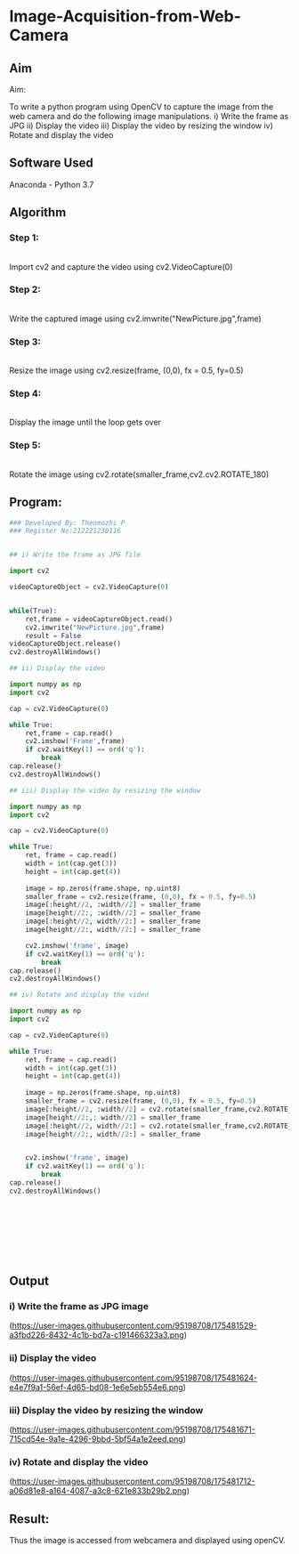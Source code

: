 # Image-Acquisition-from-Web-Camera
## Aim
 
Aim:
 
To write a python program using OpenCV to capture the image from the web camera and do the following image manipulations.
i) Write the frame as JPG 
ii) Display the video 
iii) Display the video by resizing the window
iv) Rotate and display the video

## Software Used
Anaconda - Python 3.7
## Algorithm
### Step 1:
<br>
Import cv2 and capture the video using cv2.VideoCapture(0)

### Step 2:
<br>
Write the captured image using cv2.imwrite("NewPicture.jpg",frame)

### Step 3:
<br>
Resize the image using cv2.resize(frame, (0,0), fx = 0.5, fy=0.5)


### Step 4:
<br>
Display the image until the loop gets over

### Step 5:
<br>
Rotate the image using cv2.rotate(smaller_frame,cv2.cv2.ROTATE_180)

## Program:
``` Python
### Developed By: Thenmozhi P
### Register No:212221230116


## i) Write the frame as JPG file

import cv2

videoCaptureObject = cv2.VideoCapture(0)


while(True):
    ret,frame = videoCaptureObject.read()
    cv2.imwrite("NewPicture.jpg",frame)
    result = False
videoCaptureObject.release()
cv2.destroyAllWindows()

## ii) Display the video

import numpy as np
import cv2

cap = cv2.VideoCapture(0)

while True:
    ret,frame = cap.read()
    cv2.imshow('Frame',frame)
    if cv2.waitKey(1) == ord('q'):
        break
cap.release()
cv2.destroyAllWindows()

## iii) Display the video by resizing the window

import numpy as np
import cv2

cap = cv2.VideoCapture(0)

while True:
    ret, frame = cap.read()
    width = int(cap.get(3))
    height = int(cap.get(4))
    
    image = np.zeros(frame.shape, np.uint8)
    smaller_frame = cv2.resize(frame, (0,0), fx = 0.5, fy=0.5)
    image[:height//2, :width//2] = smaller_frame
    image[height//2:, :width//2] = smaller_frame
    image[:height//2, width//2:] = smaller_frame
    image[height//2:, width//2:] = smaller_frame

    cv2.imshow('frame', image)
    if cv2.waitKey(1) == ord('q'):
        break
cap.release()
cv2.destroyAllWindows()

## iv) Rotate and display the video

import numpy as np
import cv2

cap = cv2.VideoCapture(0)

while True:
    ret, frame = cap.read()
    width = int(cap.get(3))
    height = int(cap.get(4))
    
    image = np.zeros(frame.shape, np.uint8)
    smaller_frame = cv2.resize(frame, (0,0), fx = 0.5, fy=0.5)
    image[:height//2, :width//2] = cv2.rotate(smaller_frame,cv2.ROTATE_180)
    image[height//2:,: width//2] = smaller_frame
    image[:height//2, width//2:] = cv2.rotate(smaller_frame,cv2.ROTATE_180)
    image[height//2:, width//2:] = smaller_frame


    cv2.imshow('frame', image)
    if cv2.waitKey(1) == ord('q'):
        break
cap.release()
cv2.destroyAllWindows()










```
## Output

### i) Write the frame as JPG image

(https://user-images.githubusercontent.com/95198708/175481529-a3fbd226-8432-4c1b-bd7a-c191466323a3.png)



### ii) Display the video
(https://user-images.githubusercontent.com/95198708/175481624-e4e7f9a1-56ef-4d65-bd08-1e6e5eb554e6.png)



### iii) Display the video by resizing the window
(https://user-images.githubusercontent.com/95198708/175481671-715cd54e-9a1e-4296-9bbd-5bf54a1e2eed.png)




### iv) Rotate and display the video
(https://user-images.githubusercontent.com/95198708/175481712-a06d81e8-a164-4087-a3c8-621e833b29b2.png)






## Result:
Thus the image is accessed from webcamera and displayed using openCV.
